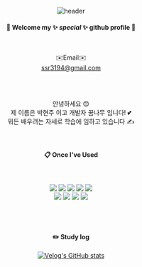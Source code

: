 <div align="center">

![header](https://capsule-render.vercel.app/api?type=waving&&color=gradient&height=150&section=header&text=950112&fontColor=ffffff&fontSize=70&animation=fadeIn&fontAlignY=55)


####  :wave: Welcome my  ✨ _special_ ✨ github profile 💜
   <br/>

   ✉️Email✉️<br/>
   ssr3194@gmail.com


 <br/>
  <br/>


안녕하세요 😊  <br/>
제 이름은 박현주 이고 개발자 꿈나무 입니다! 💕  <br/>
뭐든 배우려는 자세로 학습에 임하고 있습니다 ✍️  <br/>

 <br/>
 


 ####  :clipboard: Once I've Used 


  <br/>
  <br/>
  
<img src="https://img.shields.io/badge/JAVA-007396?style=for-the-badge&logo=Java&logoColor=white">
<img src="https://img.shields.io/badge/JavaScript-F7DF1E?style=for-the-badge&logo=JavaScript&logoColor=white">
<img src="https://img.shields.io/badge/Spring-6DB33F?style=for-the-badge&logo=Spring&logoColor=white">
<img src="https://img.shields.io/badge/HTML5-E34F26?style=for-the-badge&logo=HTML5&logoColor=white">
<img src="https://img.shields.io/badge/CSS3-1572B6?style=for-the-badge&logo=CSS3&logoColor=white"> <br>
<img src="https://img.shields.io/badge/Oracle-F80000?style=for-the-badge&logo=Oracle&logoColor=white"> 
<img src="https://img.shields.io/badge/Eclipse-2C2255?style=for-the-badge&logo=Eclipse%20IDE&logoColor=white">
<img src="https://img.shields.io/badge/github-181717?style=for-the-badge&logo=github&logoColor=white">
<img src="https://img.shields.io/badge/VSCode-007ACC?style=for-the-badge&logo=VisualStudioCode&logoColor=white">
 
   <br/>
   <br/>
   
  <br/>
  <br/>

   #### :pencil2: Study log

[![Velog's GitHub stats](https://velog-readme-stats.vercel.app/api/list?name=ssr3194)](https://velog.io/@ssr3194) 
 





<!--
**hunny9512/hunny9512** is a ✨ _special_ ✨ repository because its `README.md` (this file) appears on your GitHub profile.

Here are some ideas to get you started:

- 🔭 I’m currently working on ...
- 🌱 I’m currently learning ...
- 👯 I’m looking to collaborate on ...
- 🤔 I’m looking for help with ...
- 💬 Ask me about ...
- 📫 How to reach me: ...
- 😄 Pronouns: ...
- ⚡ Fun fact: ...
-->

